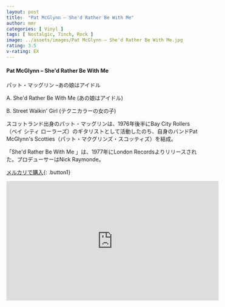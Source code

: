 ```yaml
---
layout: post
title:  "Pat McGlynn – She'd Rather Be With Me"
author: mmr
categories: [ Vinyl ]
tags: [ Nostalgic, 7inch, Rock ]
image: ../assets/images/Pat McGlynn – She'd Rather Be With Me.jpg
rating: 3.5
v-rating: EX
---
```


#### Pat McGlynn – She'd Rather Be With Me

パット・マッグリン –あの娘はアイドル

A. She'd Rather Be With Me (あの娘はアイドル)

B. Street Walkin' Girl (テクニカラーの女の子)

スコットランド出身のパット・マッグリンは、1976年後半にBay City Rollers（ベイ シティ ローラーズ）のギタリストとして活動したのち、自身のバンドPat McGlynn's Scotties（パット・マクグリンズ・スコッティズ）を結成。

「She'd Rather Be With Me 」は、1977年にLondon Recordsよりリリースされた。プロデューサーはNick Raymonde。

[メルカリで購入](https://jp.mercari.com/item/m46039365171?afid=6142608987){: .button1}


<iframe width="560" height="315" src="https://www.youtube.com/embed/A1eEvI-Y6p0?si=t7IUWVojD9-kb25Z" title="YouTube video player" frameborder="0" allow="accelerometer; autoplay; clipboard-write; encrypted-media; gyroscope; picture-in-picture; web-share" referrerpolicy="strict-origin-when-cross-origin" allowfullscreen></iframe>